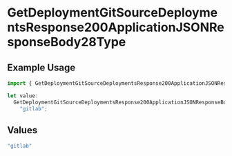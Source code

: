 # GetDeploymentGitSourceDeploymentsResponse200ApplicationJSONResponseBody28Type

## Example Usage

```typescript
import { GetDeploymentGitSourceDeploymentsResponse200ApplicationJSONResponseBody28Type } from "@simplesagar/vercel/models/getdeploymentop.js";

let value:
  GetDeploymentGitSourceDeploymentsResponse200ApplicationJSONResponseBody28Type =
    "gitlab";
```

## Values

```typescript
"gitlab"
```